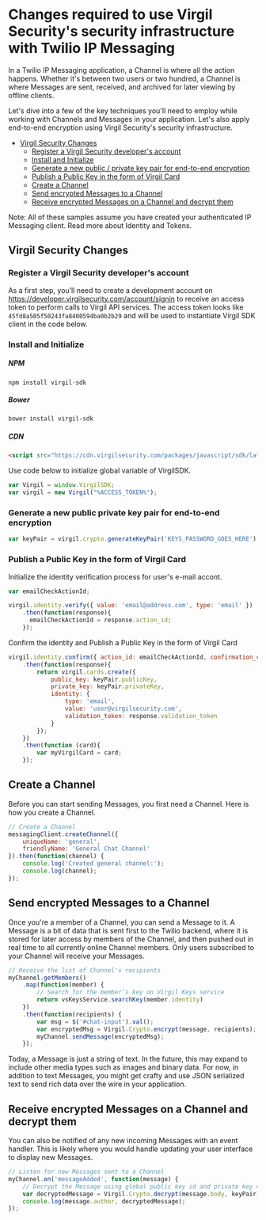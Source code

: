 # Changes required to use Virgil Security's security infrastructure with Twilio IP Messaging

In a Twilio IP Messaging application, a Channel is where all the action happens. Whether it's between two users or two hundred, a Channel is where Messages are sent, received, and archived for later viewing by offline clients.

Let's dive into a few of the key techniques you'll need to employ while working with Channels and Messages in your application. Let's also apply end-to-end encryption using Virgil Security's security infrastructure.

* [Virgil Security Changes](#user-content-virgil-security-changes)
  * [Register a Virgil Security developer's account](#user-content-register-a-virgil-security-developers-account)
  * [Install and Initialize](#install-and-initialize)
  * [Generate a new public / private key pair for end-to-end encryption](#user-content-generate-a-new-public-private-key-pair-for-end-to-end-encryption)
  * [Publish a Public Key in the form of Virgil Card](#publish-a-public-key-in-the-form-of-virgil-card)
  * [Create a Channel](#user-content-create-a-channel)
  * [Send encrypted Messages to a Channel](#user-content-send-encrypted-messages-to-a-channel)
  * [Receive encrypted Messages on a Channel and decrypt them](#user-content-receive-encrypted-messages-on-a-channel-and-decrypt-them)

Note: All of these samples assume you have created your authenticated IP Messaging client. Read more about Identity and Tokens.

## Virgil Security Changes
### Register a Virgil Security developer's account
As a first step, you’ll need to create a development account on https://developer.virgilsecurity.com/account/signin to receive 
an access token to perform calls to Virgil API services. The access token looks like `45fd8a505f50243fa8400594ba0b2b29` 
and will be used to instantiate Virgil SDK client in the code below.

### Install and Initialize

##### NPM
```
npm install virgil-sdk
```
##### Bower
```
bower install virgil-sdk
```
##### CDN
```html
<script src="https://cdn.virgilsecurity.com/packages/javascript/sdk/latest/virgil-sdk.min.js"></script>
```
Use code below to initialize global variable of VirgilSDK.
```js
var Virgil = window.VirgilSDK;
var virgil = new Virgil("%ACCESS_TOKEN%");
```

### Generate a new public private key pair for end-to-end encryption
```js
var keyPair = virgil.crypto.generateKeyPair('KEYS_PASSWORD_GOES_HERE');
```

### Publish a Public Key in the form of Virgil Card

Initialize the identity verification process for user's e-mail accont.
```js
var emailCheckActionId;

virgil.identity.verify({ value: 'email@address.com', type: 'email' })
    .then(function(response){
      emailCheckActionId = response.action_id;
    });
```
Confirm the identity and Publish a Public Key in the form of Virgil Card
```js
virgil.identity.confirm({ action_id: emailCheckActionId, confirmation_code: '{CONFIRMATION_CODE}' })
    .then(function(response){
        return virgil.cards.create({ 
            public_key: keyPair.publicKey,
            private_key: keyPair.privateKey,
            identity: {
                type: 'email',
                value: 'user@virgilsecurity.com',
                validation_token: response.validation_token
            }
        });
    })
    .then(function (card){
        var myVirgilCard = card;
    });
```

## Create a Channel

Before you can start sending Messages, you first need a Channel. Here is how you create a Channel.

```javascript
// Create a Channel
messagingClient.createChannel({
    uniqueName: 'general',
    friendlyName: 'General Chat Channel'
}).then(function(channel) {
    console.log('Created general channel:');
    console.log(channel);
});
```

## Send encrypted Messages to a Channel

Once you're a member of a Channel, you can send a Message to it. A Message is a bit of data that is sent first to the Twilio backend, where it is stored for later access by members of the Channel, and then pushed out in real time to all currently online Channel members. Only users subscribed to your Channel will receive your Messages.

```javascript
// Receive the list of Channel's recipients
myChannel.getMembers()
    .map(function(member) {
        // Search for the member’s key on Virgil Keys service
        return vsKeysService.searchKey(member.identity)
    })
    .then(function(recipients) {
        var msg = $('#chat-input').val();
        var encryptedMsg = Virgil.Crypto.encrypt(message, recipients);
        myChannel.sendMessage(encryptedMsg);    
    });
```

Today, a Message is just a string of text. In the future, this may expand to include other media types such as images and binary data. For now, in addition to text Messages, you might get crafty and use JSON serialized text to send rich data over the wire in your application.


## Receive encrypted Messages on a Channel and decrypt them

You can also be notified of any new incoming Messages with an event handler. This is likely where you would handle updating your user interface to display new Messages.

```javascript
// Listen for new Messages sent to a Channel
myChannel.on('messageAdded', function(message) {
    // Decrypt the Message using global public key id and private key values.
    var decryptedMessage = Virgil.Crypto.decrypt(message.body, keyPair);
    console.log(message.author, decryptedMessage);
});
```

